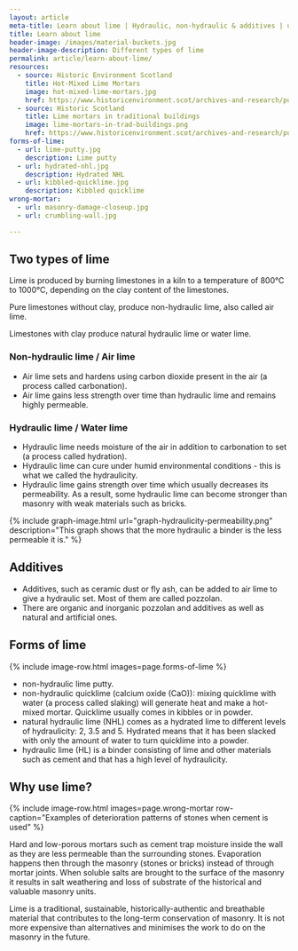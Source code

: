 ```yaml
---
layout: article
meta-title: Learn about lime | Hydraulic, non-hydraulic & additives | uselimemortar.com
title: Learn about lime
header-image: /images/material-buckets.jpg
header-image-description: Different types of lime
permalink: article/learn-about-lime/
resources:
  - source: Historic Environment Scotland
    title: Hot-Mixed Lime Mortars
    image: hot-mixed-lime-mortars.jpg
    href: https://www.historicenvironment.scot/archives-and-research/publications/publication/?publicationid=d49812ea-b515-4b33-a96c-a59500a5ef36
  - source: Historic Scotland
    title: Lime mortars in traditional buildings
    image: lime-mortars-in-trad-buildings.png
    href: https://www.historicenvironment.scot/archives-and-research/publications/publication/?publicationId=85ced9f0-474d-4ec6-8dd6-a59100fc306f
forms-of-lime:
  - url: lime-putty.jpg
    description: Lime putty
  - url: hydrated-nhl.jpg
    description: Hydrated NHL
  - url: kibbled-quicklime.jpg
    description: Kibbled quicklime
wrong-mortar:
  - url: masonry-damage-closeup.jpg
  - url: crumbling-wall.jpg

---
```


## Two types of lime 
Lime is produced by burning limestones in a kiln to a temperature of 800°C to 1000°C, depending on the clay content of the limestones.

Pure limestones without clay, produce non-hydraulic lime, also called air lime.

Limestones with clay produce natural hydraulic lime or water lime.

### Non-hydraulic lime / Air lime 
* Air lime sets and hardens using carbon dioxide present in the air (a process called carbonation).
* Air lime gains less strength over time than hydraulic lime and remains highly permeable.

### Hydraulic lime / Water lime
* Hydraulic lime needs moisture of the air in addition to carbonation to set (a process  called hydration). 
* Hydraulic lime can cure under humid environmental conditions - this is what we called the hydraulicity.
* Hydraulic lime gains strength over time which usually decreases its permeability. As a result, some hydraulic lime can become stronger than masonry with weak materials such as bricks.

{% include graph-image.html 
  url="graph-hydraulicity-permeability.png" 
  description="This graph shows that the more hydraulic a binder is the less permeable it is."
%}

## Additives
* Additives, such as ceramic dust or fly ash, can be added to air lime to give a hydraulic set. Most of them  are called pozzolan.
* There are organic and inorganic pozzolan and additives as well as natural and artificial ones. 

## Forms of lime

{% include image-row.html images=page.forms-of-lime %}

* non-hydraulic lime putty.
* non-hydraulic quicklime (calcium oxide (CaO)): mixing quicklime with water (a process called slaking) will generate heat and make a hot-mixed mortar. Quicklime usually comes in kibbles or in powder.
* natural hydraulic lime (NHL) comes as a hydrated lime to different levels of hydraulicity: 2, 3.5 and 5. Hydrated means that it has been slacked with only the amount of water to turn quicklime into a powder.
* hydraulic lime (HL) is a binder consisting of lime and other materials such as cement and that has a high level of hydraulicity. 

## Why use lime?

{% include image-row.html images=page.wrong-mortar row-caption="Examples of deterioration patterns of stones when cement is used" %}

Hard and low-porous mortars such as cement trap moisture inside the wall as they are less permeable than the surrounding stones. Evaporation happens then through the masonry (stones or bricks) instead of through mortar joints. When soluble salts are brought to the surface of the masonry it results in salt weathering and loss of substrate of the historical and valuable masonry units.

Lime is a traditional, sustainable, historically-authentic and breathable material that contributes to the long-term conservation of masonry. It is not more expensive than alternatives and minimises the work to do on the masonry in the future. 
